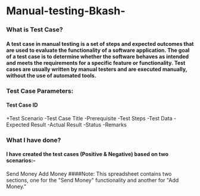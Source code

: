 # Manual-testing-Bkash-
### What is Test Case?

#### A test case in manual testing is a set of steps and expected outcomes that are used to evaluate the functionality of a software application. The goal of a test case is to determine whether the software behaves as intended and meets the requirements for a specific feature or functionality. Test cases are usually written by manual testers and are executed manually, without the use of automated tools.

### Test Case Parameters:

#### Test Case ID
+Test Scenario
-Test Case Title
-Prerequisite
-Test Steps
-Test Data
-Expected Result
-Actual Result
-Status
-Remarks

### What I have done?
#### I have created the test cases (Positive & Negative) based on two scenarios:-
Send Money
Add Money
####Note: This spreadsheet contains two sections, one for the "Send Money" functionality and another for "Add Money."
